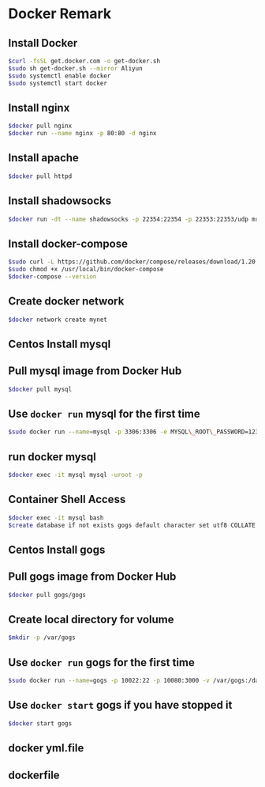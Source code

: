 # Docker Remark

## Install Docker

```bash
$curl -fsSL get.docker.com -o get-docker.sh
$sudo sh get-docker.sh --mirror Aliyun
$sudo systemctl enable docker
$sudo systemctl start docker
```

## Install nginx

```bash
$docker pull nginx
$docker run --name nginx -p 80:80 -d nginx
```

## Install apache

```bash
$docker pull httpd
```

## Install shadowsocks

```bash
$docker run -dt --name shadowsocks -p 22354:22354 -p 22353:22353/udp mritd/shadowsocks -m "ss-server" -s "-s 0.0.0.0 -p 22354 -m chacha20-ietf -k 密码 --fast-open" -x -e "kcpserver" -k "-t 127.0.0.1:22354 -l :22353 -mode fast2 -dscp 46 -mtu 1350 -crypt salsa20 -datashard 7 -parityshard 3 -interval 10 -key kcp密码"
```

## Install docker-compose

```bash
$sudo curl -L https://github.com/docker/compose/releases/download/1.20.0/docker-compose-`uname -s`-`uname -m` -o /usr/local/bin/docker-compose
$sudo chmod +x /usr/local/bin/docker-compose
$docker-compose --version
```

## Create docker network

```bash
$docker network create mynet
```

## Centos Install mysql

## Pull mysql image from Docker Hub

```bash
$docker pull mysql
```

## Use `docker run` mysql for the first time

```bash
$sudo docker run --name=mysql -p 3306:3306 -e MYSQL\_ROOT\_PASSWORD=123456 -d mysql --net mynet
```

## run docker mysql

```bash
$docker exec -it mysql mysql -uroot -p
```

## Container Shell Access

```bash
$docker exec -it mysql bash
$create database if not exists gogs default character set utf8 COLLATE utf8_general_ci
```

## Centos Install gogs

## Pull gogs image from Docker Hub

```bash
$docker pull gogs/gogs
```

## Create local directory for volume

```bash
$mkdir -p /var/gogs
```

## Use `docker run` gogs for the first time

```bash
$sudo docker run --name=gogs -p 10022:22 -p 10080:3000 -v /var/gogs:/data -d gogs/gogs --net mynet
```

## Use `docker start` gogs if you have stopped it

```bash
$docker start gogs
```

## docker yml.file

## dockerfile
